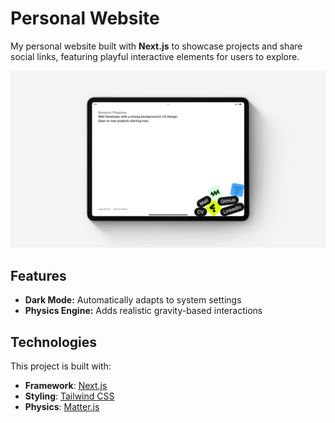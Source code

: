 # Personal Website

My personal website built with **Next.js** to showcase projects and share social links, featuring playful interactive
elements for users to explore.

![Mockup](./assets/mockup.jpg)

## Features

- **Dark Mode:** Automatically adapts to system settings
- **Physics Engine:** Adds realistic gravity-based interactions

## Technologies

This project is built with:

- **Framework**: [Next.js](https://nextjs.org)
- **Styling**: [Tailwind CSS](https://tailwindcss.com)
- **Physics**: [Matter.js](https://brm.io/matter-js/)
